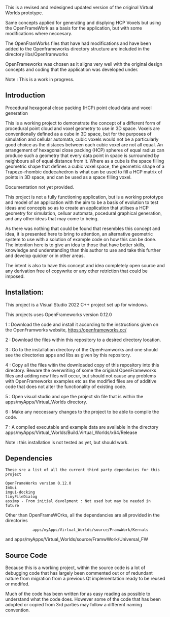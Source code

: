 This is a revised and redesigned updated version of the original Virtual Worlds prototype. 

Same concepts applied for generating and displying HCP Voxels but using the OpenFrameWork as a basis for the application, but with some modifications where neccesary.

The OpenFramWorks files that have had modifications and have been added to the Openframeworks directory structure are included in the directory libs/Openframworks

OpenFrameworks was chosen as it aligns very well with the original design concepts and coding that the application was developed under.

Note : This is a work in progress. 

## Introduction

Procedural hexagonal close packing (HCP) point cloud data and voxel generation

This is a working project to demonstrate the concept of a different form of procedural point cloud and voxel geometry to use in 3D space. Voxels are conventionally defined as a cube in 3D space, but for the purposes of simulation and cellular automata, cubic voxels would not be a particularly good choice as the distaces between each cubic voxel are not all equal. An arrangement of hexagonal close packing (HCP) spheres of equal radius can produce such a geometry that every data point in space is surrounded by neighbours all of equal distance from it. Where as a cube is the space filling geometric shape that defines a cubic voxel space, the geometric shape of a Trapezo-rhombic dodecahedron is what can be used to fill a HCP matrix of points in 3D space, and can be used as a space filling voxel.

Documentation not yet provided.

This project is not a fully functioning application, but is a working prototype and model of an application with the aim to be a basis of evolution to test ideas and concepts so as to create an application that utilises a HCP geometry for simulation, celluar automata, pocedural graphical generation, and any other ideas that may come to being.

As there was nothing that could be found that resembles this concept and idea, it is presented here to bring to attention, an alternative geometric system to use with a solution of example code on how this can be done. The intention here is to give an idea to those that have better skills, knowledge and understanding than this author to use and take this further and develop quicker or in other areas.

The intent is also to have this concept and idea completely open source and any derivation free of copywrite or any other retriction that could be imposed.

## Installation:

This project is a Visual Studio 2022 C++ project set up for windows.

This projects uses OpenFrameworks version 0.12.0

1 : Download the code and install it according to the instructions given on the OpenFramworks website,
    https://openframeworks.cc/

2 : Download the files within this repository to a desired directory location.

3 : Go to the installation directory of the OpenFramworks and one should see the directories apps and libs as given by this repository.

4 : Copy all the files witin the downloaded copy of this repository into this directory. Beware the overwriting of some the original OpenFrameworks files and adding
    new files will occur, but should not cause any problems with OpenFrameworks examples etc as the modified files are of additive code that does not alter the functionality
    of existing code.
    
5 : Open visual studio and ope the project sln file that is within the apps/myApps/Virtual_Worlds directory.

6 : Make any neccessary changes to the project to be able to compile the code.

7 : A compiled executable and example data are available in the directory apps/myApps/Virtual_Worlds/Build.Virtual_Worlds/x64/Release

Note : this installation is not tested as yet, but should work.

## Dependencies
    These sre a list of all the current third party dependacies for this project
    
    OpenFrameWorks version 0.12.0
    ImGui
    imgui-docking
    tinyFileDialog
    assimp - From initial devolpment : Not used but may be needed in future
    
Other than OpenFrameWOrks, all the dependancies are all provided in the directories

                apps/myApps/Virtual_Worlds/source/FramwWork/Kernals
and
                apps/myApps/Virtual_Worlds/source/FramwWork/Universal_FW

## Source Code

Because this is a working project, within the source code is a lot of debugging code that has largely been commented out or of redundant nature from migration from a previous Qt implementation ready to be reused or modifed.

Much of the code has been written for as easy reading as possible to understand what the code does. However some of the code that has been adopted or copied from 3rd parties may follow a different naming convention.
